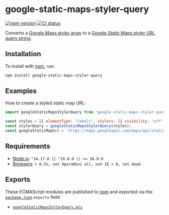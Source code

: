# google-static-maps-styler-query

[![npm version](https://badgen.net/npm/v/google-static-maps-styler-query)](https://npm.im/google-static-maps-styler-query) [![CI status](https://github.com/jaydenseric/google-static-maps-styler-query/workflows/CI/badge.svg)](https://github.com/jaydenseric/google-static-maps-styler-query/actions)

Converts a [Google Maps styler array](https://developers.google.com/maps/documentation/javascript/style-reference) to a [Google Static Maps styler URL query string](https://developers.google.com/maps/documentation/maps-static/styling).

## Installation

To install with [npm](https://npmjs.com/get-npm), run:

```sh
npm install google-static-maps-styler-query
```

## Examples

How to create a styled static map URL:

```js
import googleStaticMapsStylerQuery from "google-static-maps-styler-query";

const styles = [{ elementType: "labels", stylers: [{ visibility: "off" }] }];
const stylerQuery = googleStaticMapsStylerQuery(styles);
const googleStaticMapSrc = `https://maps.googleapis.com/maps/api/staticmap?center=Australia&size=250x200${stylerQuery}`;
```

## Requirements

- [Node.js](https://nodejs.org): `^14.17.0 || ^16.0.0 || >= 18.0.0`
- [Browsers](https://npm.im/browserslist): `> 0.5%, not OperaMini all, not IE > 0, not dead`

## Exports

These ECMAScript modules are published to [npm](https://npmjs.com) and exported via the [`package.json`](./package.json) `exports` field:

- [`googleStaticMapsStylerQuery.mjs`](./googleStaticMapsStylerQuery.mjs)
